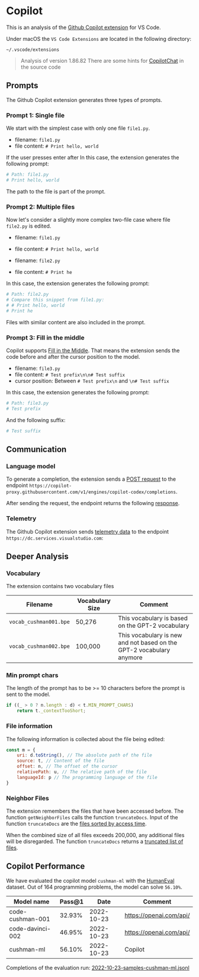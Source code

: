# Copilot 

This is an analysis of the [Github Copilot extension](https://github.com/features/copilot) for VS Code.

Under macOS the `VS Code Extensions` are located in the following directory:
```
~/.vscode/extensions
```

> Analysis of version 1.86.82
> There are some hints for [CopilotChat](https://github.com/github-copilot/chat_waitlist_signup) in the source code

## Prompts
The Github Copilot extension generates three types of prompts.
### Prompt 1: Single file
We start with the simplest case with only one file `file1.py`.

* filename: `file1.py`  
* file content: `# Print hello, world`

If the user presses enter after In this case, the extension generates the following prompt:
``` Python
# Path: file1.py
# Print hello, world
```
The path to the file is part of the prompt.

### Prompt 2: Multiple files
Now let's consider a slightly more complex two-file case where file `file2.py` is edited.

* filename: `file1.py`  
* file content: `# Print hello, world`

* filename: `file2.py`
* file content: `# Print he`

In this case, the extension generates the following prompt:
``` Python
# Path: file2.py
# Compare this snippet from file1.py:
# # Print hello, world
# Print he
```
Files with similar content are also included in the prompt.

### Prompt 3: Fill in the middle
Copilot supports [Fill in the Middle](https://arxiv.org/pdf/2207.14255.pdf). That means the extension sends the code before and after the cursor position to the model.
* filename: `file3.py`  
* file content: `# Test prefix\n\n# Test suffix`
* cursor position: Between  `# Test prefix\n` and `\n# Test suffix`

In this case, the extension generates the following prompt:
``` Python
# Path: file3.py
# Test prefix
```

And the following suffix:
``` Python
# Test suffix
```

## Communication
### Language model

To generate a completion, the extension sends a [POST request](prompt.json) to the endpoint `https://copilot-proxy.githubusercontent.com/v1/engines/copilot-codex/completions`.

After sending the request, the endpoint returns the following [response](completion.json).

### Telemetry
The Github Copilot extension sends [telemetry data](telemetry.json) to the endpoint `https://dc.services.visualstudio.com`:

## Deeper Analysis

### Vocabulary
The extension contains two vocabulary files

| Filename | Vocabulary Size | Comment
| --- | --- | --- |
| `vocab_cushman001.bpe` | 50,276 | This vocabulary is based on the GPT-2 vocabulary |
| `vocab_cushman002.bpe` | 100,000 | This vocabulary is new and not based on the GPT-2 vocabulary anymore |

### Min prompt chars
The length of the prompt has to be >= 10 characters before the prompt is sent to the model.

``` Javascript
if ((_ > 0 ? n.length : d) < t.MIN_PROMPT_CHARS)
    return t._contextTooShort;
```

### File information
The following information is collected about the file being edited:
``` Javascript
const m = {
    uri: d.toString(), // The absolute path of the file
    source: t, // Content of the file
    offset: n, // The offset of the cursor
    relativePath: u, // The relative path of the file
    languageId: p // The programming language of the file
}
```

### Neighbor Files
The extension remembers the files that have been accessed before. The function `getNeighborFiles` calls the function `truncateDocs`. Input of the function `truncateDocs` are the [files sorted by access time](truncated-input.json). 

When the combined size of all files exceeds 200,000, any additional files will be disregarded. The function `truncateDocs` returns a [truncated list of files](truncated-output.json).

## Copilot Performance
We have evaluated the copilot model `cushman-ml` with the [HumanEval](https://github.com/openai/human-eval) dataset. Out of 164 programming problems, the model can solve `56.10%`.

| Model name | Pass@1 | Date | Comment
| - | - | - | - |
| code-cushman-001 | 32.93% | 2022-10-23 | https://openai.com/api/
| code-davinci-002 | 46.95% | 2022-10-23 | https://openai.com/api/
| cushman-ml | 56.10% | 2022-10-23 | Copilot


Completions of the evaluation run: [2022-10-23-samples-cushman-ml.jsonl](2022-10-23-samples-cushman-ml.jsonl)